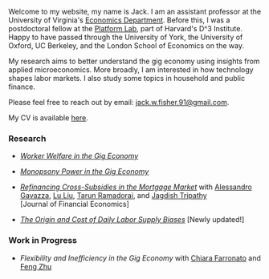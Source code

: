 Welcome to my website, my name is Jack. I am an assistant professor at the University of Virginia's [Economics Department](https://economics.virginia.edu/). Before this, I was a postdoctoral fellow at the [Platform Lab](https://d3.harvard.edu/labs/platform-lab/), part of Harvard's D^3 Institute. Happy to have passed through the University of York, the University of Oxford, UC Berkeley, and the London School of Economics on the way.

My research aims to better understand the gig economy using insights from applied microeconomics. More broadly, I am interested in how technology shapes labor markets. I also study some topics in household and public finance.

Please feel free to reach out by email: [jack.w.fisher.91@gmail.com](mailto:jack.w.fisher.91@gmail.com).

My CV is available [here](https://jackwelcomefisher.github.io/CV.pdf).

### Research

- [*Worker Welfare in the Gig Economy*](https://jackwelcomefisher.github.io/worker_welfare.pdf)

- [*Monopsony Power in the Gig Economy*](https://jackwelcomefisher.github.io/monop_ride.pdf)

- [*Refinancing Cross-Subsidies in the Mortgage Market*](https://jackwelcomefisher.github.io/refinancing.pdf) with [Alessandro Gavazza](https://www.google.com/url?q=https%3A%2F%2Fsites.google.com%2Fsite%2Falessandrogavazza%2F&sa=D&sntz=1&usg=AOvVaw0qTnv01t2dWV-DdBRncyHd), [Lu Liu](https://www.google.com/url?q=https%3A%2F%2Fwww.imperial.ac.uk%2Fpeople%2Fl.liu16&sa=D&sntz=1&usg=AOvVaw1kAbfrN9QlKIWxGT3ge_-S), [Tarun Ramadorai](https://www.google.com/url?q=https%3A%2F%2Fwww.tarunramadorai.com%2F&sa=D&sntz=1&usg=AOvVaw1UrCq7aWJP8geGKAF00YiD), and [Jagdish Tripathy](https://www.google.com/url?q=https%3A%2F%2Fsites.google.com%2Fsite%2Fjagdishtripathy&sa=D&sntz=1&usg=AOvVaw11ff4cweCIVbFcyIkrYhOF)\
[Journal of Financial Economics]

- [*The Origin and Cost of Daily Labor Supply Biases*](https://jackwelcomefisher.github.io/colb.pdf)
[Newly updated!]


### Work in Progress

- *Flexibility and Inefficiency in the Gig Economy* with [Chiara Farronato](https://sites.google.com/site/chiarafarronato/) and [Feng Zhu](http://fengzhu.info/)

<!--- - *Capital and Migration* with [Mathilde Muñoz](https://sites.google.com/view/mathilde-munoz/about) -->

<!--- - *Multinational Profit Shifting and the Book-Tax Gap* with [Katarzyna Bilicka](https://katarzynabilicka.weebly.com/), and [Jakob Brounstein](https://jakobbrounstein.github.io/index.html) -->

<!--- - *Multihoming in the Gig Economy* -->

<!--- - *Consumer Demand in the Gig Economy* -->
